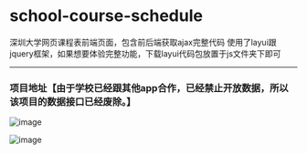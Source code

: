 # school-course-schedule
深圳大学网页课程表前端页面，包含前后端获取ajax完整代码
使用了layui跟jquery框架，如果想要体验完整功能，下载layui代码包放置于js文件夹下即可
<hr/>
<h3>项目地址【由于学校已经跟其他app合作，已经禁止开放数据，所以该项目的数据接口已经废除。】</h3>

![image](https://github.com/jgchenu/school-course-schedule/blob/master/1.png)

![image](https://github.com/jgchenu/school-course-schedule/blob/master/2.jpg)
